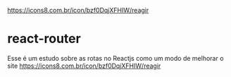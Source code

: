 https://icons8.com.br/icon/bzf0DqjXFHIW/reagir
# react-router

Esse é um estudo sobre as rotas no Reactjs como um modo de melhorar o site
https://icons8.com.br/icon/bzf0DqjXFHIW/reagir
